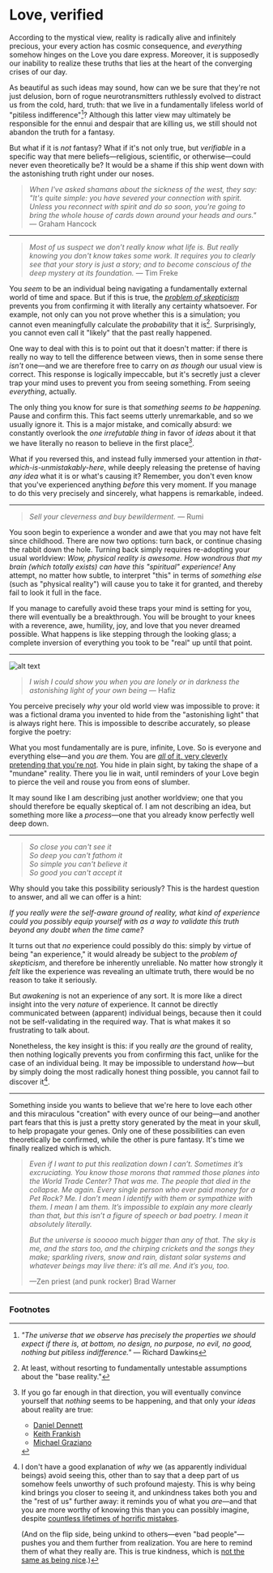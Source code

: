 # Love, verified

According to the mystical view, reality is radically alive and infinitely precious, your every action has cosmic consequence, and _everything_ somehow hinges on the Love you dare express. Moreover, it is supposedly our inability to realize these truths that lies at the heart of the converging crises of our day.

As beautiful as such ideas may sound, how can we be sure that they're not just delusion, born of rogue neurotransmitters ruthlessly evolved to distract us from the cold, hard, truth: that we live in a fundamentally lifeless world of "pitiless indifference"[^Dawkins]? Although this latter view may ultimately be responsible for the ennui and despair that are killing us, we still should not abandon the truth for a fantasy.

But what if it is _not_ fantasy? What if it's not only true, but _verifiable_ in a specific way that mere beliefs—religious, scientific, or otherwise—could never even theoretically be? It would be a shame if this ship went down with the astonishing truth right under our noses.

> _When I've asked shamans about the sickness of the west, they say: "It's quite simple: you have severed your connection with spirit. Unless you reconnect with spirit and do so soon, you're going to bring the whole house of cards down around your heads and ours."_ — Graham Hancock
 
---

> _Most of us suspect we don’t really know what life is. But really knowing you don't know takes some work. It requires you to clearly see that your story is just a story; and to become conscious of the deep mystery at its foundation._ — Tim Freke

You _seem_ to be an individual being navigating a fundamentally external world of time and space. But if this is true, the [_problem of skepticism_](radical-skepticism.md) prevents you from confirming it with literally any certainty whatsoever. For example, not only can you not prove whether this is a simulation; you cannot even meaningfully calculate the _probability_ that it is[^simulation]. Surprisingly, you cannot even call it "likely" that the past really happened.

One way to deal with this is to point out that it doesn't matter: if there is really no way to tell the difference between views, then in some sense there _isn't_ one—and we are therefore free to carry on _as though_ our usual view is correct. This response is logically impeccable, but it's secretly just a clever trap your mind uses to prevent you from seeing something. From seeing _everything_, actually.

The only thing you know for sure is that _something seems to be happening._ Pause and confirm this. This fact seems utterly unremarkable, and so we usually ignore it. This is a major mistake, and comically absurd: we constantly overlook the _one irrefutable thing_ in favor of _ideas_ about it that we have literally no reason to believe in the first place[^no-consciousness].

What if you reversed this, and instead fully immersed your attention in _that-which-is-unmistakably-here_, while deeply releasing the pretense of having _any idea_ what it is or what's causing it? Remember, you don't even know that you've experienced anything _before_ this very moment. If you manage to do this very precisely and sincerely, what happens is remarkable, indeed.

---

> _Sell your cleverness and buy bewilderment._ — Rumi

You soon begin to experience a wonder and awe that you may not have felt since childhood. There are now two options: turn back, or continue chasing the rabbit down the hole. Turning back simply requires re-adopting your usual worldview: _Wow, physical reality is awesome. How wondrous that my brain (which totally exists) can have this "spiritual" experience!_ Any attempt, no matter how subtle, to interpret "this" in terms of _something else_ (such as "physical reality") will cause you to take it for granted, and thereby fail to look it full in the face. 

If you manage to carefully avoid these traps your mind is setting for you, there will eventually be a breakthrough. You will be brought to your knees with a reverence, awe, humility, joy, and love that you never dreamed possible. What happens is like stepping through the looking glass; a complete inversion of everything you took to be "real" up until that point. 

---

![alt text](/images/sunlake-cropped.gif)

> _I wish I could show you when you are lonely or in darkness the astonishing light of your own being_ — Hafiz 
 
You perceive precisely _why_ your old world view was impossible to prove: it was a fictional drama you invented to hide from the "astonishing light" that is always right here. This is impossible to describe accurately, so please forgive the poetry:

What you most fundamentally are is pure, infinite, Love. So is everyone and everything else—and you _are_ them. You are [_all_ of it, very cleverly pretending that you're not]((https://www.youtube.com/watch?v=ckiNNgfMKcQ)). You hide in plain sight, by taking the shape of a "mundane" reality. There you lie in wait, until reminders of your Love begin to pierce the veil and rouse you from eons of slumber.

It may sound like I am describing just another worldview; one that you should therefore be equally skeptical of. I am not describing an idea, but something more like a _process_—one that you already know perfectly well deep down.

---

> *So close you can't see it <br/>
> So deep you can't fathom it <br/>
> So simple you can't believe it <br/>
> So good you can't accept it* <br/>

Why should you take this possibility seriously? This is the hardest question to answer, and all we can offer is a hint:

_If you really _were_ the self-aware ground of reality, what kind of experience could you possibly equip yourself with as a way to validate this truth beyond any doubt when the time came?_ 

It turns out that _no_ experience could possibly do this: simply by virtue of being "an experience," it would already be subject to the _problem of skepticism_, and therefore be inherently unreliable. No matter how strongly it _felt_ like the experience was revealing an ultimate truth, there would be no reason to take it seriously. 

But _awakening_ is not an experience of any sort. It is more like a direct insight into the very _nature_ of experience. It cannot be directly communicated between (apparent) individual beings, because then it could not be self-validating in the required way. That is what makes it so frustrating to talk about.

Nonetheless, the key insight is this: if you really _are_ the ground of reality, then nothing logically prevents you from confirming this fact, unlike for the case of an individual being. It may be impossible to understand _how_—but by simply doing the most radically honest thing possible, you cannot fail to discover it[^why].

---

Something inside you wants to believe that we're here to love each other and this miraculous "creation" with every ounce of our being—and another part fears that this is just a pretty story generated by the meat in your skull, to help propagate your genes. Only one of these possibilities can even theoretically be confirmed, while the other is pure fantasy. It's time we finally realized which is which.

> _Even if I want to put this realization down I can’t. Sometimes it’s excruciating. You know those morons that rammed those planes into the World Trade Center? That was me. The people that died in the collapse. Me again. Every single person who ever paid money for a Pet Rock? Me. I don’t mean I identify with them or sympathize with them. I mean I_ am _them. It’s impossible to explain any more clearly than that, but this isn’t a figure of speech or bad poetry. I mean it absolutely literally._
>
> _But the universe is sooooo much bigger than any of that. The sky is me, and the stars too, and the chirping crickets and the songs they make; sparkling rivers, snow and rain, distant solar systems and whatever beings may live there: it’s all me. And it’s you, too._
>
> —Zen priest (and punk rocker) Brad Warner

---

### Footnotes

[^Dawkins]: _"The universe that we observe has precisely the properties we should expect if there is, at bottom, no design, no purpose, no evil, no good, nothing but pitiless indifference."_ — Richard Dawkins

[^simulation]: At least, without resorting to fundamentally untestable assumptions about the "base reality."

[^no-consciousness]: If you go far enough in that direction, you will eventually convince yourself that _nothing_ seems to be happening, and that only your _ideas_ about reality are true:
    * [Daniel Dennett](https://www.newyorker.com/magazine/2017/03/27/daniel-dennetts-science-of-the-soul)
    * [Keith Frankish](https://aeon.co/essays/what-if-your-consciousness-is-an-illusion-created-by-your-brain)
    * [Michael Graziano](https://www.theatlantic.com/science/archive/2016/01/consciousness-color-brain/423522/)

[^why]: I don't have a good explanation of _why_ we (as apparently individual beings) avoid seeing this, other than to say that a deep part of us somehow feels unworthy of such profound majesty. This is why being kind brings you closer to seeing it, and unkindness takes both you and the "rest of us" further away: it reminds you of what you _are_—and that you are more worthy of knowing this than you can possibly imagine, despite [countless lifetimes of horrific mistakes]((https://www.youtube.com/watch?v=h6fcK_fRYaI)).

    (And on the flip side, being unkind to others—even "bad people"—pushes you and them further from realization. You are here to remind them of what they really are. This is true kindness, which is [not the same as being nice](https://www.snopes.com/fact-check/dalai-gun/).)




